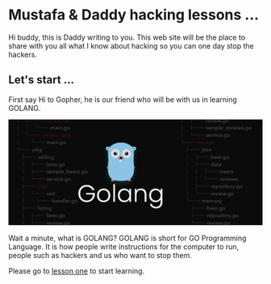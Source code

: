 # Mustafa & Daddy hacking lessons ...

Hi buddy, this is Daddy writing to you. This web site will be the place to share with you all what I know about hacking so you can one day stop the hackers. 

## Let's start ...

First say Hi to Gopher, he is our friend who will be with us in learning GOLANG. 

<img src="images/Golang-1200x500.png">



Wait a minute, what is GOLANG? GOLANG is short for GO Programming Language. It is how people write instructions for the computer to run, people such as hackers and us who want to stop them. 

Please go to [lesson one](lesson-one.md "LESSON ONE") to start learning. 

